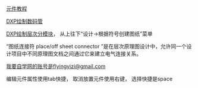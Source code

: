 
[元件教程](https://www.51zxw.net/show.aspx?id=12880&cid=287)

[DXP绘制数码管](https://www.51zxw.net/show.aspx?id=12905&cid=287)

[DXP绘制层次分模块](https://www.51zxw.net/show.aspx?id=12984&cid=287)， 从上往下“设计->根据符号创建图纸”菜单

“图纸连接符  place/off sheet connector ”是在层次原理图设计中，允许同一个设计项目中不同原理图文档之间通过它来建立电气连接关系。

我要自学网的账号是flyingyizi@gmail.com

编辑元件属性使用tab快捷，
取消放置元件使用右键， 选择快捷是space